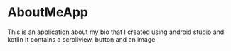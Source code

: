 # AboutMeApp
This is an application about my bio that I created using android studio and kotlin
It contains a scrollview, button and an image
